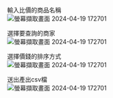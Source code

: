 輸入比價的商品名稱<br>
![螢幕擷取畫面 2024-04-19 172701](https://github.com/sam880629/python_parity_tool/assets/116621544/404797eb-f0ff-4cfe-bbdf-8b3b8b0a1cc3)

選擇要查詢的商家<br>
![螢幕擷取畫面 2024-04-19 172701](https://github.com/sam880629/python_parity_tool/assets/116621544/9ca74866-2481-453c-8fd9-290e0b5a45b4)

選擇價錢的排序方式<br>
![螢幕擷取畫面 2024-04-19 172701](https://github.com/sam880629/python_parity_tool/assets/116621544/439e3e7f-6c6e-42b0-be58-2c3f6dfd350e)

送出產出csv檔<br>
![螢幕擷取畫面 2024-04-19 172701](https://github.com/sam880629/python_parity_tool/assets/116621544/a4a08cf0-13ed-48bb-9f06-8a3daaa028c8)
